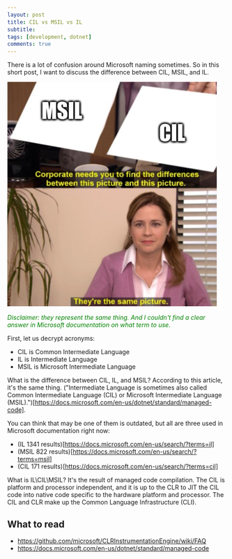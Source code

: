 ```yaml
---
layout: post
title: CIL vs MSIL vs IL
subtitle: 
tags: [development, dotnet]
comments: true
---
```

There is a lot of confusion around Microsoft naming sometimes. So in this short post, I want to discuss the difference between CIL, MSIL, and IL.

![Difference between CIL, MSIL, and IL.](../assets/msil-il-cil.jpg)


*<font color="green">Disclaimer: they represent the same thing. And I couldn't find a clear answer in Microsoft documentation on what term to use.</font>*

First, let us decrypt acronyms:
- CIL is Common Intermediate Language
- IL is Intermediate Language
- MSIL is Microsoft Intermediate Language

What is the difference between CIL, IL, and MSIL? According to this article, it's the same thing. ("Intermediate Language is sometimes also called Common Intermediate Language (CIL) or Microsoft Intermediate Language (MSIL).")[https://docs.microsoft.com/en-us/dotnet/standard/managed-code].

You can think that may be one of them is outdated, but all are three used in Microsoft documentation right now:
- (IL 1341 results)[https://docs.microsoft.com/en-us/search/?terms=il]
- (MSIL 822 results)[https://docs.microsoft.com/en-us/search/?terms=msil]
- (CIL 171 results)[https://docs.microsoft.com/en-us/search/?terms=cil]


What is IL\CIL\MSIL? It's the result of managed code compilation. The CIL is platform and processor independent, and it is up to the CLR to JIT the CIL code into native code specific to the hardware platform and processor. The CIL and CLR make up the Common Language Infrastructure (CLI). 

## What to read
- https://github.com/microsoft/CLRInstrumentationEngine/wiki/FAQ
- https://docs.microsoft.com/en-us/dotnet/standard/managed-code